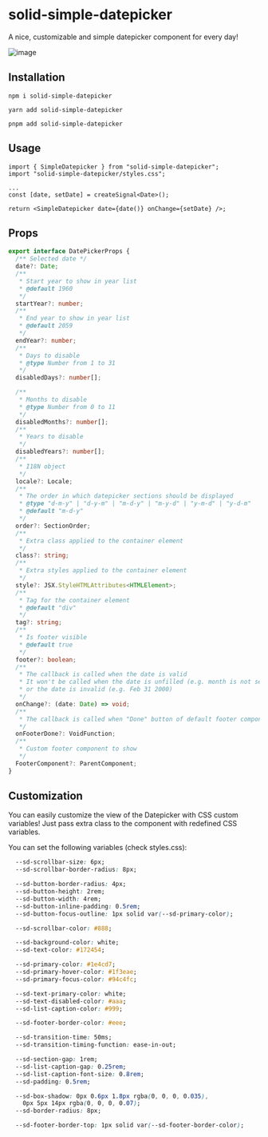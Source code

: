 # solid-simple-datepicker

A nice, customizable and simple datepicker component for every day!

![image](https://user-images.githubusercontent.com/13636224/232307456-140fb01e-5513-41e2-bbc3-ad9b14f6fcc8.png)

## Installation

`npm i solid-simple-datepicker`

`yarn add solid-simple-datepicker`

`pnpm add solid-simple-datepicker`

## Usage

```tsx
import { SimpleDatepicker } from "solid-simple-datepicker";
import "solid-simple-datepicker/styles.css";

...
const [date, setDate] = createSignal<Date>();

return <SimpleDatepicker date={date()} onChange={setDate} />;  
```

## Props

```ts
export interface DatePickerProps {
  /** Selected date */
  date?: Date;
  /**
   * Start year to show in year list
   * @default 1960
   */
  startYear?: number;
  /**
   * End year to show in year list
   * @default 2059
   */
  endYear?: number;
  /**
   * Days to disable
   * @type Number from 1 to 31
   */
  disabledDays?: number[];

  /**
   * Months to disable
   * @type Number from 0 to 11
   */
  disabledMonths?: number[];
  /**
   * Years to disable
   */
  disabledYears?: number[];
  /**
   * I18N object
   */
  locale?: Locale;
  /**
   * The order in which datepicker sections should be displayed
   * @type "d-m-y" | "d-y-m" | "m-d-y" | "m-y-d" | "y-m-d" | "y-d-m"
   * @default "m-d-y"
   */
  order?: SectionOrder;
  /**
   * Extra class applied to the container element
   */
  class?: string;
  /**
   * Extra styles applied to the container element
   */
  style?: JSX.StyleHTMLAttributes<HTMLElement>;
  /**
   * Tag for the container element
   * @default "div"
   */
  tag?: string;
  /**
   * Is footer visible
   * @default true
   */
  footer?: boolean;
  /**
   * The callback is called when the date is valid
   * It won't be called when the date is unfilled (e.g. month is not selected)
   * or the date is invalid (e.g. Feb 31 2000)
   */
  onChange?: (date: Date) => void;
  /**
   * The callback is called when "Done" button of default footer component is clicked
   */
  onFooterDone?: VoidFunction;
  /**
   * Custom footer component to show
   */
  FooterComponent?: ParentComponent;
}
```

## Customization

You can easily customize the view of the Datepicker with CSS custom variables! Just pass extra class to the component with redefined CSS variables.

You can set the following variables (check styles.css):

```css
  --sd-scrollbar-size: 6px;
  --sd-scrollbar-border-radius: 8px;

  --sd-button-border-radius: 4px;
  --sd-button-height: 2rem;
  --sd-button-width: 4rem;
  --sd-button-inline-padding: 0.5rem;
  --sd-button-focus-outline: 1px solid var(--sd-primary-color);

  --sd-scrollbar-color: #888;

  --sd-background-color: white;
  --sd-text-color: #172454;

  --sd-primary-color: #1e4cd7;
  --sd-primary-hover-color: #1f3eae;
  --sd-primary-focus-color: #94c4fc;

  --sd-text-primary-color: white;
  --sd-text-disabled-color: #aaa;
  --sd-list-caption-color: #999;

  --sd-footer-border-color: #eee;

  --sd-transition-time: 50ms;
  --sd-transition-timing-function: ease-in-out;

  --sd-section-gap: 1rem;
  --sd-list-caption-gap: 0.25rem;
  --sd-list-caption-font-size: 0.8rem;
  --sd-padding: 0.5rem;

  --sd-box-shadow: 0px 0.6px 1.8px rgba(0, 0, 0, 0.035),
    0px 5px 14px rgba(0, 0, 0, 0.07);
  --sd-border-radius: 8px;

  --sd-footer-border-top: 1px solid var(--sd-footer-border-color);
```
